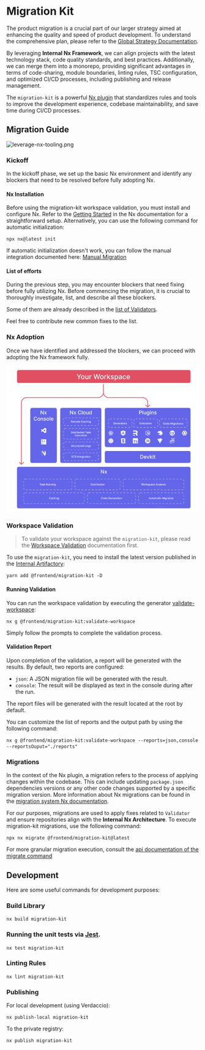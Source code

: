# Migration Kit

The product migration is a crucial part of our larger strategy aimed at enhancing the quality and speed of  product development. To understand the comprehensive plan, please refer to the [Global Strategy Documentation](https://vie.git.bwinparty.com/vanilla/vanilla/-/blob/master/docs/global-strategy/global-strategy.md).

By leveraging **Internal Nx Framework**, we can align projects with the latest technology stack, code quality standards, and best practices. Additionally, we can merge them into a monorepo, providing significant advantages in terms of code-sharing, module boundaries, linting rules, TSC configuration, and optimized CI/CD processes, including publishing and release management.

The `migration-kit` is a powerful [Nx plugin](https://nx.dev/extending-nx/intro/getting-started) that standardizes rules and tools to improve the development experience, codebase maintainability, and save time during CI/CD processes.

## Migration Guide

![leverage-nx-tooling.png](https://vie.git.bwinparty.com/vanilla/vanilla/-/raw/master/docs/global-strategy/images/leverage-nx-tooling.png)

### Kickoff

In the kickoff phase, we set up the basic Nx environment and identify any blockers that need to be resolved before fully adopting Nx.

#### Nx Installation

Before using the migration-kit workspace validation, you must install and configure Nx. Refer to the [Getting Started](https://nx.dev/getting-started/intro) in the Nx documentation for a straightforward setup. Alternatively, you can use the following command for automatic initialization:

```
npx nx@latest init
```

If automatic initialization doesn't work, you can follow the manual integration documented here: [Manual Migration](https://nx.dev/recipes/adopting-nx/manual)

#### List of efforts

During the previous step, you may encounter blockers that need fixing before fully utilizing Nx. Before commencing the migration, it is crucial to thoroughly investigate, list, and describe all these blockers.

Some of them are already described in the [list of Validators](./src/workspace-validation/validators/README.md).

Feel free to contribute new common fixes to the list.

### Nx Adoption

Once we have identified and addressed the blockers, we can proceed with adopting the Nx framework fully.

![nx-adoption.png](docs/images/nx-adoption.png)

### Workspace Validation

> To validate your workspace against the `migration-kit`, please read the [Workspace Validation](src/workspace-validation/validate-workspace/README.md)
documentation first.

To use the `migration-kit`, you need to install the latest version published in the [Internal Artifactory](https://artifactory.bwinparty.corp/ui/packages/npm:%2F%2F@frontend%2Fmigration-kit):

```
yarn add @frontend/migration-kit -D
```

#### Running Validation

You can run the workspace validation by executing the generator [validate-workspace](./src/workspace-validation/validate-workspace/generator.ts):

```
nx g @frontend/migration-kit:validate-workspace
```

Simply follow the prompts to complete the validation process.

#### Validation Report

Upon completion of the validation, a report will be generated with the results. By default, two reports are configured:

-   `json`: A JSON migration file will be generated with the result.
-   `console`: The result will be displayed as text in the console during after the run.

The report files will be generated with the result located at the root by default.

You can customize the list of reports and the output path by using the following command:

```
nx g @frontend/migration-kit:validate-workspace --reports=json,console --reportsOuput="./reports"
```

### Migrations

In the context of the Nx plugin, a migration refers to the process of applying changes within the codebase. This can include updating `package.json` dependencies versions or any other code changes supported by a specific migration version. More information about Nx migrations can be found in the [migration system Nx documentation](https://nx.dev/extending-nx/recipes/migration-generators).

For our purposes, migrations are used to apply fixes related to `Validator` and ensure repositories align with the **Internal Nx Architecture**. To execute migration-kit migrations, use the following command:

```
npx nx migrate @frontend/migration-kit@latest
```

For more granular migration execution, consult the [api documentation of the migrate command](https://nx.dev/packages/nx/documents/migrate)

## Development

Here are some useful commands for development purposes:

### Build Library

```
nx build migration-kit
```

### Running the unit tests via [Jest](https://jestjs.io).

```
nx test migration-kit
```

### Linting Rules

```
nx lint migration-kit
```

### Publishing

For local development (using Verdaccio):

```
nx publish-local migration-kit
```

To the private registry:

```
nx publish migration-kit
```
